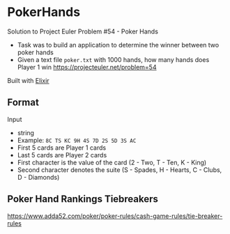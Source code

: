 # PokerHands

Solution to Project Euler Problem #54 - Poker Hands
- Task was to build an application to determine the winner between two poker hands
- Given a text file `poker.txt` with 1000 hands, how many hands does Player 1 win
https://projecteuler.net/problem=54

Built with [Elixir](https://elixir-lang.org/)

## Format

Input
- string
- Example: `8C TS KC 9H 4S 7D 2S 5D 3S AC`
- First 5 cards are Player 1 cards
- Last 5 cards are Player 2 cards
- First character is the value of the card (2 - Two, T - Ten, K - King)
- Second character denotes the suite (S - Spades, H - Hearts, C - Clubs, D - Diamonds)

## Poker Hand Rankings Tiebreakers

https://www.adda52.com/poker/poker-rules/cash-game-rules/tie-breaker-rules
